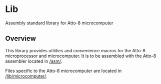 # Lib

Assembly standard library for Atto-8 microcomputer

## Overview

This library provides utilities and convenience macros for the Atto-8 microprocessor and microcomputer. It is to be assembled with the Atto-8 assembler located in [/asm/](../asm/).

Files specific to the Atto-8 microcomputer are located in [/lib/microcomputer/](../lib/microcomputer/).
